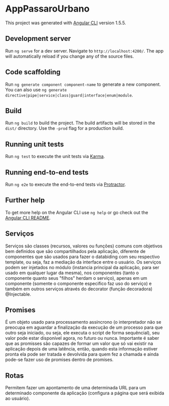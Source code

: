 # AppPassaroUrbano

This project was generated with [Angular CLI](https://github.com/angular/angular-cli) version 1.5.5.

## Development server

Run `ng serve` for a dev server. Navigate to `http://localhost:4200/`. The app will automatically reload if you change any of the source files.

## Code scaffolding

Run `ng generate component component-name` to generate a new component. You can also use `ng generate directive|pipe|service|class|guard|interface|enum|module`.

## Build

Run `ng build` to build the project. The build artifacts will be stored in the `dist/` directory. Use the `-prod` flag for a production build.

## Running unit tests

Run `ng test` to execute the unit tests via [Karma](https://karma-runner.github.io).

## Running end-to-end tests

Run `ng e2e` to execute the end-to-end tests via [Protractor](http://www.protractortest.org/).

## Further help

To get more help on the Angular CLI use `ng help` or go check out the [Angular CLI README](https://github.com/angular/angular-cli/blob/master/README.md).

## Serviços

Serviços são classes (recursos, valores ou funções) comuns com objetivos bem definidos que são compartilhados pela aplicação, diferente de componentes que são usados para fazer o databiding com seu respectivo template, ou seja, faz a mediação da interface entre o usuário.
Os serviços podem ser injetados no módulo (instancia principal da aplicação, para ser usado em qualquer lugar da mesma), nos componentes (tanto o componente quanto seus "filhos" herdam o serviço), apenas em um componente (somente o componente especifico faz uso do serviço) e também em outros serviços através do decorator (função decoradora) @Injectable.

## Promises

É um objeto usado para processamento assíncrono (o interpretador não se preocupa em aguardar a finalização da execução de um processo para que outro seja iniciado, ou seja, ele executa o script de forma sequêncial), seu valor pode estar disponível agora, no futuro ou nunca. Importante é saber que as promisses são capazes de formar um valor que só vai existir na aplicação depois de uma latência, então, quando esta informação estiver pronta ela pode ser tratada e devolvida para quem fez a chamada e ainda pode-se fazer uso de promises dentro de promises.

## Rotas

Permitem fazer um apontamento de uma determinada URL para um determinado componente da aplicação (configura a página que será exibida ao usuário).
